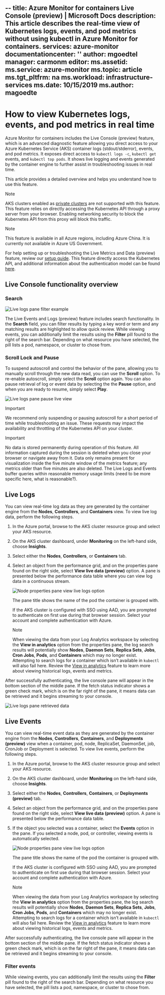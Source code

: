 --
title: Azure Monitor for containers Live Console (preview) | Microsoft Docs
description: This article describes the real-time view of Kubernetes logs, events, and pod metrics without using kubectl in Azure Monitor for containers.
services: azure-monitor
documentationcenter: ''
author: mgoedtel
manager: carmonm
editor: 
ms.assetid: 
ms.service: azure-monitor
ms.topic: article
ms.tgt_pltfrm: na
ms.workload: infrastructure-services
ms.date: 10/15/2019
ms.author: magoedte
---

# How to view Kubernetes logs, events, and pod metrics in real time

Azure Monitor for containers includes the Live Console (preview) feature, which is an advanced diagnostic feature allowing you direct access to your Azure Kubernetes Service (AKS) container logs (stdout/stderror), events, and pod metrics. It exposes direct access to `kubectl logs -c`, `kubectl get` events, and `kubectl top pods`. It shows live logging and events generated by the container engine to further assist in troubleshooting issues in real time.

This article provides a detailed overview and helps you understand how to use this feature. 

>[!NOTE]
>AKS clusters enabled as [private clusters](https://azure.microsoft.com/updates/aks-private-cluster/) are not supported with this feature. This feature relies on directly accessing the Kubernetes API through a proxy server from your browser. Enabling networking security to block the Kubernetes API from this proxy will block this traffic. 

>[!NOTE]
>This feature is available in all Azure regions, including Azure China. It is currently not available in Azure US Government.

For help setting up or troubleshooting the Live Metrics and Data (preview) feature, review our [setup guide](container-insights-livelogs-setup.md). This feature directly access the Kubernetes API, and additional information about the authentication model can be found [here](container-insights-livelogs-setup.md#authentication-model). 

## Live Console functionality overview

### Search

![Live logs pane filter example](./media/container-insights-live-logs/live-logs-pane-filter-example-01.png)

The Live Events and Logs (preview) feature includes search functionality. In the **Search** field, you can filter results by typing a key word or term and any matching results are highlighted to allow quick review. While viewing events, you can additionally limit the results using the **Filter** pill found to the right of the search bar. Depending on what resource you have selected, the pill lists a pod, namespace, or cluster to chose from.  

### Scroll Lock and Pause 

To suspend autoscroll and control the behavior of the pane, allowing you to manually scroll through the new data read, you can use the **Scroll** option. To re-enable autoscroll, simply select the **Scroll** option again. You can also pause retrieval of log or event data by selecting the the **Pause** option, and when you are ready to resume, simply select **Play**.  

![Live logs pane pause live view](./media/container-insights-live-logs/live-logs-pane-pause-01.png)

>[!IMPORTANT]
>We recommend only suspending or pausing autoscroll for a short period of time while troubleshooting an issue. These requests may impact the availability and throttling of the Kubernetes API on your cluster. 

>[!IMPORTANT]
No data is stored permanently during operation of this feature. All information captured during the session is deleted when you close your browser or navigate away from it. Data only remains present for visualization inside the five minute window of the metrics feature; any metrics older than five minutes are also deleted. The Live Logs and Events buffer queries within reasonable memory usage limits (need to be more specific here, what is reasonable?). 

## Live Logs

You can view real-time log data as they are generated by the container engine from the **Nodes**, **Controllers**, and **Containers** view. To view live log data, perform the following steps.

1. In the Azure portal, browse to the AKS cluster resource group and select your AKS resource.

2. On the AKS cluster dashboard, under **Monitoring** on the left-hand side, choose **Insights**. 

3. Select either the **Nodes**, **Controllers**, or **Containers** tab.

4. Select an object from the performance grid, and on the properties pane found on the right side, select **View live data (preview)** option. A pane is presented below the performance data table where you can view log data in a continuous stream.

    ![Node properties pane view live logs option](./media/container-insights-live-logs/node-properties-live-logs-01.png)  

    The pane title shows the name of the pod the container is grouped with.

    If the AKS cluster is configured with SSO using AAD, you are prompted to authenticate on first use during that browser session. Select your account and complete authentication with Azure.  

    >[!NOTE]
    >When viewing the data from your Log Analytics workspace by selecting the **View in analytics** option from the properties pane, the log search results will potentially show **Nodes**, **Daemon Sets**, **Replica Sets**, **Jobs**, **Cron Jobs**, **Pods**, and **Containers** which may no longer exist. Attempting to search logs for a container which isn’t available in `kubectl` will also fail here. Review the [View in analytics](container-insights-log-search.md#search-logs-to-analyze-data) feature to learn more about viewing historical logs, events and metrics.  

After successfully authenticating, the live console pane will appear in the bottom section of the middle pane. If the fetch status indicator shows a green check mark, which is on the far right of the pane, it means data can be retrieved and it begins streaming to your console.  
    
![Live logs pane retrieved data](./media/container-insights-live-logs/live-logs-pane-01.png)

## Live Events

You can view real-time event data as they are generated by the container engine from the **Nodes**, **Controllers**, **Containers**, and **Deployments (preview)** view when a container, pod, node, ReplicaSet, DaemonSet, job, CronJob or Deployment is selected. To view live events, perform the following steps.

1. In the Azure portal, browse to the AKS cluster resource group and select your AKS resource.

2. On the AKS cluster dashboard, under **Monitoring** on the left-hand side, choose **Insights**. 

3. Select either the **Nodes**, **Controllers**, **Containers**, or **Deployments (preview)** tab.

4. Select an object from the performance grid, and on the properties pane found on the right side, select **View live data (preview)** option. A pane is presented below the performance data table.  

5. If the object you selected was a container, select the **Events** option in the pane.  If you selected a node, pod, or controller, viewing events is automatically selected. 

    ![Node properties pane view live logs option](./media/container-insights-live-logs/node-properties-live-logs-01.png)  

    The pane title shows the name of the pod the container is grouped with.

    If the AKS cluster is configured with SSO using AAD, you are prompted to authenticate on first use during that browser session. Select your account and complete authentication with Azure.  

    >[!NOTE]
    >When viewing the data from your Log Analytics workspace by selecting the **View in analytics** option from the properties pane, the log search results will potentially show **Nodes**, **Daemon Sets**, **Replica Sets**, **Jobs**, **Cron Jobs**, **Pods**, and **Containers** which may no longer exist. Attempting to search logs for a container which isn’t available in `kubectl` will also fail here. Review the [View in analytics](container-insights-log-search.md#search-logs-to-analyze-data) feature to learn more about viewing historical logs, events and metrics.  

After successfully authenticating, the live console pane will appear in the bottom section of the middle pane. If the fetch status indicator shows a green check mark, which is on the far right of the pane, it means data can be retrieved and it begins streaming to your console.  

### Filter events 

While viewing events, you can additionally limit the results using the **Filter** pill found to the right of the search bar. Depending on what resource you have selected, the pill lists a pod, namespace, or cluster to chose from.  


